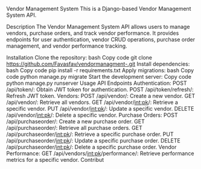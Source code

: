 Vendor Management System
This is a Django-based Vendor Management System API.

Description
The Vendor Management System API allows users to manage vendors, purchase orders, and track vendor performance. It provides endpoints for user authentication, vendor CRUD operations, purchase order management, and vendor performance tracking.

Installation
Clone the repository:
bash
Copy code
git clone https://github.com/Favasfav/vendormanagment-.git
Install dependencies:
bash
Copy code
pip install -r requirements.txt
Apply migrations:
bash
Copy code
python manage.py migrate
Start the development server:
Copy code
python manage.py runserver
Usage
API Endpoints
Authentication:
POST /api/token/: Obtain JWT token for authentication.
POST /api/token/refresh/: Refresh JWT token.
Vendors:
POST /api/vendor/: Create a new vendor.
GET /api/vendor/: Retrieve all vendors.
GET /api/vendor/<int:pk>/: Retrieve a specific vendor.
PUT /api/vendor/<int:pk>/: Update a specific vendor.
DELETE /api/vendor/<int:pk>/: Delete a specific vendor.
Purchase Orders:
POST /api/purchaseorder/: Create a new purchase order.
GET /api/purchaseorder/: Retrieve all purchase orders.
GET /api/purchaseorder/<int:pk>/: Retrieve a specific purchase order.
PUT /api/purchaseorder/<int:pk>/: Update a specific purchase order.
DELETE /api/purchaseorder/<int:pk>/: Delete a specific purchase order.
Vendor Performance:
GET /api/vendors/<int:pk>/performance/: Retrieve performance metrics for a specific vendor.
Contribut

